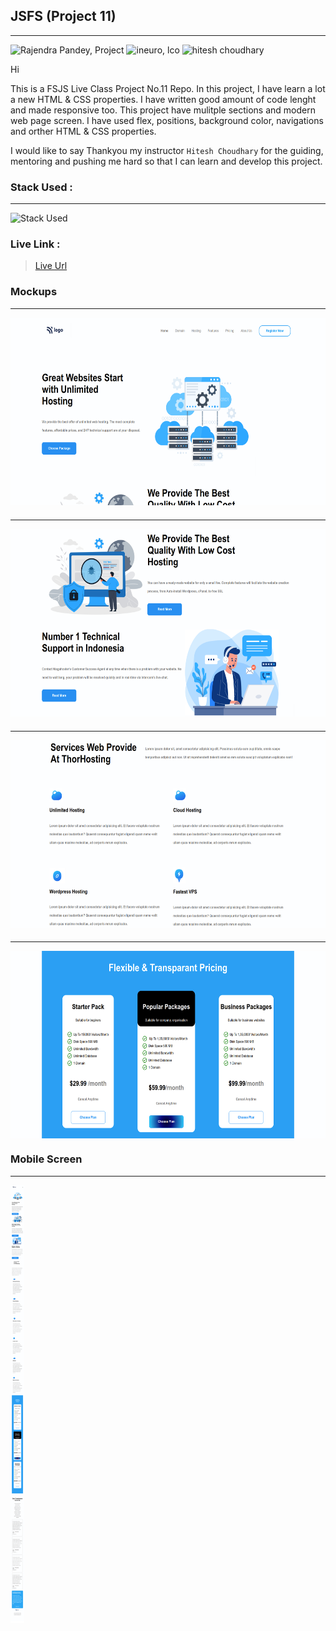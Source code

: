 ## JSFS (Project 11)
---
![Rajendra Pandey, Project](https://img.shields.io/badge/Rajendra%20Pandey-FSJS-orange)
![ineuro, lco](https://img.shields.io/badge/iNeuron-LCO-green)
![hitesh choudhary](https://img.shields.io/badge/Hitesh--Choudhary-Full--stack--JS--bootcamp-red)


Hi

This is a FSJS Live Class Project No.11 Repo. In this project, I have learn a lot a new HTML & CSS properties. I have written good amount of code lenght and made responsive too. This project have mulitple sections and modern web page screen.
I have used flex, positions, background color, navigations and orther HTML & CSS properties.

I would like to say Thankyou my instructor `Hitesh Choudhary` for the guiding, mentoring and pushing me hard so that I can learn and develop this project.

### Stack Used :
---
![Stack Used](https://img.shields.io/badge/HTML-CSS-orange)

### Live Link :

> [Live Url](https://rajendra-project-11.netlify.app/)


### Mockups
---

<img src = "assets/project-screen-1.png" height="300" align = "center" > 

### 
---

<img src = "assets/project-screen-2.png" height="300" align = "center" > 

### 
---

<img src = "assets/project-screen-3.png" height="300" align = "center" > 

### 
---

<img src = "assets/project-screen-4.png" height="300" align = "center" > 

### Mobile Screen
---

<img src = "assets/project-screen-5.png" height="700" align = "center" > 